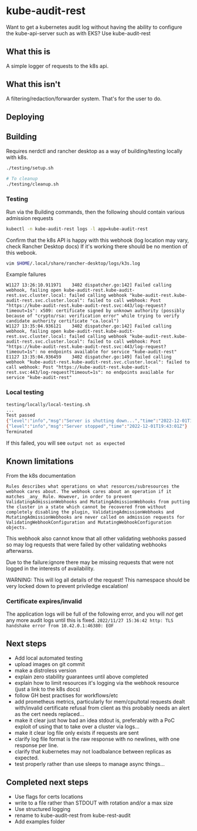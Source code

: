 # kube-audit-rest
Want to get a kubernetes audit log without having the ability to configure the kube-api-server such as with EKS?
Use kube-audit-rest

## What this is
A simple logger of requests to the k8s api.

## What this isn't
A filtering/redaction/forwarder system. That's for the user to do.

## Deploying

## Building
Requires nerdctl and rancher desktop as a way of building/testing locally with k8s.

```bash
./testing/setup.sh

# To cleanup
./testing/cleanup.sh
```

### Testing
Run via the Building commands, then the following should contain various admission requests

```bash
kubectl -n kube-audit-rest logs -l app=kube-audit-rest 
```

Confirm that the k8s API is happy with this webhook (log location may vary, check Rancher Desktop docs)
If it's working there should be no mention of this webook.

```bash
vim $HOME/.local/share/rancher-desktop/logs/k3s.log
```

Example failures

```
W1127 13:26:10.911971    3402 dispatcher.go:142] Failed calling webhook, failing open kube-audit-rest.kube-audit-rest.svc.cluster.local: failed calling webhook "kube-audit-rest.kube-audit-rest.svc.cluster.local": failed to call webhook: Post "https://kube-audit-rest.kube-audit-rest.svc:443/log-request?timeout=1s": x509: certificate signed by unknown authority (possibly because of "crypto/rsa: verification error" while trying to verify candidate authority certificate "ca.local")
W1127 13:35:04.936121    3402 dispatcher.go:142] Failed calling webhook, failing open kube-audit-rest.kube-audit-rest.svc.cluster.local: failed calling webhook "kube-audit-rest.kube-audit-rest.svc.cluster.local": failed to call webhook: Post "https://kube-audit-rest.kube-audit-rest.svc:443/log-request?timeout=1s": no endpoints available for service "kube-audit-rest"
E1127 13:35:04.936459    3402 dispatcher.go:149] failed calling webhook "kube-audit-rest.kube-audit-rest.svc.cluster.local": failed to call webhook: Post "https://kube-audit-rest.kube-audit-rest.svc:443/log-request?timeout=1s": no endpoints available for service "kube-audit-rest"

```

### Local testing

```bash
testing/locally/local-testing.sh
...
Test passed
{"level":"info","msg":"Server is shutting down...","time":"2022-12-01T19:43:01Z"}
{"level":"info","msg":"Server stopped","time":"2022-12-01T19:43:01Z"}
Terminated
```

If this failed, you will see `output not as expected`

## Known limitations
From the k8s documentation

```text
Rules describes what operations on what resources/subresources the webhook cares about. The webhook cares about an operation if it matches _any_ Rule. However, in order to prevent ValidatingAdmissionWebhooks and MutatingAdmissionWebhooks from putting the cluster in a state which cannot be recovered from without completely disabling the plugin, ValidatingAdmissionWebhooks and MutatingAdmissionWebhooks are never called on admission requests for ValidatingWebhookConfiguration and MutatingWebhookConfiguration objects.
```

This webhook also cannot know that all other validating webhooks passed so may log requests that were failed by other validating webhooks afterwarss.

Due to the failure:ignore there may be missing requests that were not logged in the interests of availability.

WARNING: This will log all details of the request! This namespace should be very locked down to prevent priviledge escalation!

### Certificate expires/invalid
The application logs will be full of the following error, and you will *not* get any more audit logs until this is fixed.
```2022/11/27 15:36:42 http: TLS handshake error from 10.42.0.1:46380: EOF```



## Next steps
* Add local automated testing
* upload images on git commit
* make a distroless version
* explain zero stability guarantees until above completed
* explain how to limit resources it's logging via the webhook resource (just a link to the k8s docs)
* follow GH best practises for workflows/etc
* add prometheus metrics, particularly for mem/cpu/total requests dealt with/invalid certificate refusal from client as this probably needs an alert as the cert needs replaced...
* make it clear just how bad an idea stdout is, preferably with a PoC exploit of using that to take over a cluster via logs...
* make it clear log file only exists if requests are sent
* clarify log file format is the raw response with no newlines, with one response per line.
* clarify that kubernetes may not loadbalance between replicas as expected.
* test properly rather than use sleeps to manage async things...

## Completed next steps
* Use flags for certs locations
* write to a file rather than STDOUT with rotation and/or a max size
* Use structured logging
* rename to kube-audit-rest from kube-rest-audit
* Add examples folder

